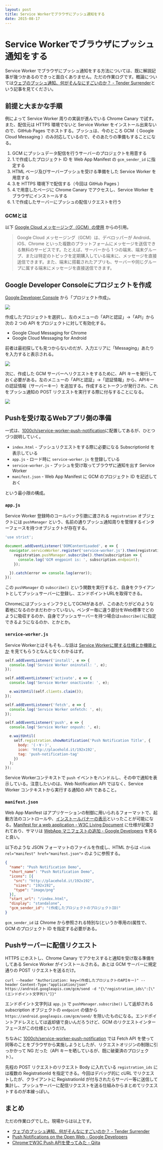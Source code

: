```yaml
---
layout: post
title: Service Workerでブラウザにプッシュ通知をする
date: 2015-08-17
---
```


# Service Workerでブラウザにプッシュ通知をする

Service Worker でブラウザにプッシュ通知をする方法については、既に解説記事が幾つかあるのできっと面白くありません。ただの作業ログです。概論については[ウェブのプッシュ通知、何がそんなにすごいのか？ - Tender Surrender](https://blog.agektmr.com/2015/03/mobile-web-app.html)という記事を見てください。

## 前提と大まかな手順

例によって Service Worker 周りの実装が進んでいる Chrome Canary で試す。また、配信元は HTTPS 環境でないと Service Worker をインストール出来ないので、GitHub Pages でホストする。プッシュは、今のところ GCM（ Google Cloud Messaging ）のみ対応しているので、そのあたりの準備もすることになる。

1. GCM にプッシュデータ配信を行うサーバーのプロジェクトを用意する
2. 1.で作成したプロジェクト ID を Web App Manifest の `gcm_sender_id` に指定する
3. HTML ページ及びサーバープッシュを受ける準備をした Service Worker を用意する
4. 3.を HTTPS 環境下で配信する（今回は GitHub Pages ）
5. 4.で用意したページに Chrome Canary でアクセスし、Service Worker をブラウザにインストールする
6. 1.で作成したサーバーにプッシュの配信リクエストを行う

### GCMとは

以下 [Google Cloud メッセージング（GCM）の使用](https://support.google.com/googleplay/android-developer/answer/2663268?hl=ja) からの引用。

> Google Cloud メッセージング（GCM）は、デベロッパーが Android、iOS、Chrome といった複数のプラットフォームにメッセージを送信できる無料のサービスです。たとえば、サーバーから 1 つの端末、端末グループ、または特定のトピックを定期購入している端末に、メッセージを直接送信できます。また、端末に搭載されたアプリも、サーバーや同じグループに属する端末にメッセージを直接送信できます。

## Google Developer Consoleにプロジェクトを作成

[Google Developer Console](https://console.developers.google.com/project) から「プロジェクト作成」。

![](/img/posts/2015/service-worker-push-notification/developer-console-create-project.png)

作成したプロジェクトを選択し、左のメニューの「APIと認証」→「API」から次の 2 つの API をプロジェクトに対して有効化する。

- Google Cloud Messaging for Chrome
- Google Cloud Messaging for Android

前者は最初探しても見つからないのだが、入力エリアに「Messaging」あたりを入力すると表示される。

![](/img/posts/2015/service-worker-push-notification/developer-console-enable-api.png)

次に、作成した GCM サーバーへリクエストをするために、API キーを発行しておく必要がある。左のメニューの「APIと認証」→「認証情報」から、APIキーの認証情報（サーバーキー）を追加する。作成するとトークンが発行され、これをプッシュ通知の POST リクエストを実行する際に付与することになる。

![](/img/posts/2015/service-worker-push-notification/developer-console-create-api-key.png)

## Pushを受け取るWebアプリ側の準備

一式は、[1000ch/service-worker-push-notification](https://github.com/1000ch/service-worker-push-notification)に配置してあるが、ひとつづつ説明していく。

- `index.html` - プッシュリクエストをする際に必要になる SubscriptionId を表示している
- `app.js` - ロード時に `service-worker.js` を登録している
- `service-worker.js` - プッシュを受け取ってブラウザに通知を出す Service Worker
- `manifest.json` - Web App Manifest に GCM のプロジェクト ID を記述しておく

という最小限の構成。

### `app.js`

Service Worker 登録時のコールバック引数に渡される `registration` オブジェクトには `pushManager` という、名前の通りプッシュ通知周りを管理するインターフェースを持つオブジェクトが存在する。

```javascript
'use strict';

document.addEventListener('DOMContentLoaded', e => {
  navigator.serviceWorker.register('service-worker.js').then(registration => {
    registration.pushManager.subscribe().then(subscription => {
      console.log('GCM engpoint is: ', subscription.endpoint);
    });

  }).catch(error => console.log(error));
});
```

この `pushManager` の `subscribe()` という関数を実行すると、自身をクライアントとしてプッシュサーバーに登録し、エンドポイントURLを取得できる。

ChromeにはプッシュインフラとしてGCMがあるが、このあたりがどのような着地になるのかまだわかっていない。ベンダー毎に違う部分をWeb標準でどのように吸収するのか、自身でプッシュサーバーを持つ場合は`subscribe()`に指定できるようになるのか、とかとか。

### `service-worker.js`

Service Workerとはそもそも…な話は [Service Workerに関する仕様とか機能とか](/posts/2014/service-worker-internals.html) を見てもらうとなんとなくわかるはず。

```javascript
self.addEventListener('install', e => {
  console.log('Service Worker oninstall: ', e);
});

self.addEventListener('activate', e => {
  console.log('Service Worker onactivate: ', e);

  e.waitUntil(self.clients.claim());
});

self.addEventListener('fetch', e => {
  console.log('Service Worker onfetch: ', e);
});

self.addEventListener('push', e => {
  console.log('Service Worker onpush: ', e);

  e.waitUntil(
    self.registration.showNotification('Push Notification Title', {
      body: '(・∀・)',
      icon: 'http://placehold.it/192x192',
      tag: 'push-notification-tag'
    })
  );
});
```

Service Workerコンテキストで `push` イベントをハンドルし、その中で通知を表示している。注意したいのは、Web Notification API ではなく、Service Worker コンテキストから実行する通知の API であること。

### `manifest.json`

Web App Manifest はアプリケーションの制御に用いられるフォーマットで、起動方法のコントロールや、[インストールバナーの表示](https://developers.google.com/web/updates/2015/03/increasing-engagement-with-app-install-banners-in-chrome-for-android)といったことが可能になる。[Manifest for a web application - W3C Living Document](http://www.w3.org/TR/appmanifest) に仕様が記載されており、サマリは [WebApp マニフェストの追加 - Google Developers](https://developers.google.com/web/fundamentals/device-access/stickyness/web-app-manifest?hl=ja) を見ると良い。

以下のような JSON フォーマットのファイルを作成し、HTML からは `<link rel="manifest" href="manifest.json">` のように参照する。

```json
{
  "name": "Push Notification Demo",
  "short_name": "Push Notification Demo",
  "icons": [{
    "src": "http://placehold.it/192x192",
    "sizes": "192x192",
    "type": "image/png"
  }],
  "start_url": "/index.html",
  "display": "standalone",
  "gcm_sender_id": "(作成したプロジェクトのプロジェクトID)"
}
```

`gcm_sender_id` は Chrome から参照される特別な(というか専用の)属性で、GCM のプロジェクト ID を指定する必要がある。

## Pushサーバーに配信リクエスト

HTTPS にホストし、Chrome Canary でアクセスすると通知を受け取る準備をしてある Service Worker がインストールされる。あとは GCM サーバーに規定通りの POST リクエストを送るだけ。

```
curl --header "Authorization: key=(作成したプロジェクトのAPIキー)" --header Content-Type:"application/json" https://android.googleapis.com/gcm/send -d "{\"registration_ids\":[\"(エンドポイント文字列)\"]}"
```

エンドポイント文字列は `app.js` で `pushManager.subscribe()` して返却される subscription オブジェクトの `endpoint` の値から `https://android.googleapis.com/gcm/send/` を除いたものになる。エンドポイントアドレスとしては返却値で良いんだろうけど、GCM のリクエストインターフェースがこの仕様というだけ。

ちなみに [1000ch/service-worker-push-notification](https://github.com/1000ch/service-worker-push-notification) では Fetch API を使って同等のことをブラウザから実施しようとしたが、リクエストオリジンの制限に引っかかって NG だった（API キーを晒しているが、既に破棄済のプロジェクト）。

先程の POST リクエストのリクエスト Body に入れている `registration_ids` には複数の RegistrationId を指定できる。今回はデバッグ的に cURL でリクエストしたが、クライアントに RegistrationId が付与されたらサーバー等に送信して集計し、プッシュサーバーに配信リクエストを送る仕組みからまとめてリクエストするのが本線っぽい。

## まとめ

ただの作業ログでした。現場からは以上です。

- [ウェブのプッシュ通知、何がそんなにすごいのか？ - Tender Surrender](https://blog.agektmr.com/2015/03/mobile-web-app.html)
- [Push Notifications on the Open Web - Google Developers](https://developers.google.com/web/updates/2015/03/push-notificatons-on-the-open-web)
- [ChromeでW3C Push APIを使ってみた - Qiita](http://qiita.com/tomoyukilabs/items/8fffb4280c1914b6aa3d)
